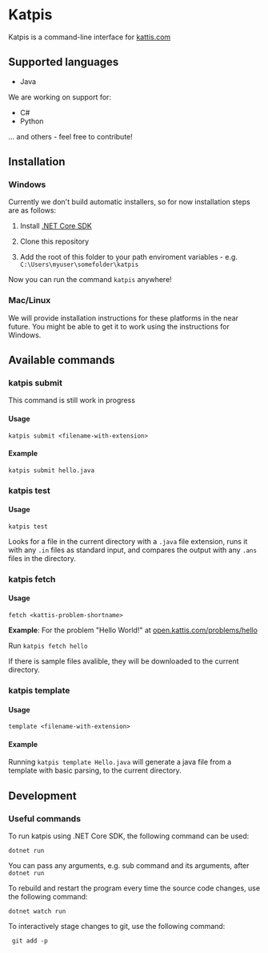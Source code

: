 # Katpis

Katpis is a command-line interface for [kattis.com](https://www.kattis.com/developers/)

## Supported languages

- Java

We are working on support for:
- C#
- Python

 ... and others - feel free to contribute!

## Installation 

### Windows

Currently we don't build automatic installers, so for now installation steps are as follows:

1. Install [.NET Core SDK](https://dotnet.microsoft.com/download)

1. Clone this repository

1. Add the root of this folder to your path enviroment variables - e.g. `C:\Users\myuser\somefolder\katpis`

Now you can run the command `katpis` anywhere!

### Mac/Linux
We will provide installation instructions for these platforms in the near future. You might be able to get it to work using the instructions for Windows.

## Available commands

### katpis submit
This command is still work in progress

#### Usage

    katpis submit <filename-with-extension>

#### Example

    katpis submit hello.java

### katpis test

#### Usage

    katpis test

Looks for a file in the current directory with a `.java` file extension, runs it with any `.in` files as standard input, and compares the output with any `.ans` files in the directory.

### katpis fetch

#### Usage

    fetch <kattis-problem-shortname>

**Example**: For the problem "Hello World!" at [open.kattis.com/problems/hello](https://open.kattis.com/problems/hello)

Run `katpis fetch hello`

If there is sample files avalible, they will be downloaded to the current directory.

### katpis template

#### Usage

    template <filename-with-extension>

#### Example

Running `katpis template Hello.java` will generate a java file from a template with basic parsing, to the current directory.

## Development

### Useful commands

To run katpis using .NET Core SDK, the following command can be used:

```
dotnet run
```

You can pass any arguments, e.g. sub command and its arguments, after `dotnet run`

To rebuild and restart the program every time the source code changes, use the following command:

```
dotnet watch run
```

To interactively stage changes to git, use the following command:

```
 git add -p
```
